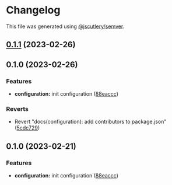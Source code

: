 # Changelog

This file was generated using [@jscutlery/semver](https://github.com/jscutlery/semver).

## [0.1.1](https://github.com/Weichwarenprojekt/core/compare/@weichwarenprojekt/configuration-0.1.0...@weichwarenprojekt/configuration-0.1.1) (2023-02-26)

## 0.1.0 (2023-02-26)


### Features

* **configuration:** init configuration ([88eaccc](https://github.com/Weichwarenprojekt/core/commit/88eaccc20c67d35f53bacd9d3860ae5f3d7ef37d))


### Reverts

* Revert "docs(configuration): add contributors to package.json" ([5cdc729](https://github.com/Weichwarenprojekt/core/commit/5cdc729a69c7b2a5f6e2bedb74a5061154980cc8))

## 0.1.0 (2023-02-21)


### Features

* **configuration:** init configuration ([88eaccc](https://github.com/Weichwarenprojekt/core/commit/88eaccc20c67d35f53bacd9d3860ae5f3d7ef37d))
